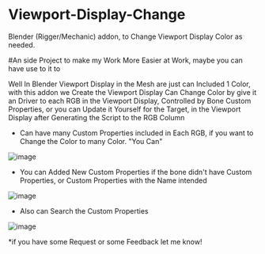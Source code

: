 # Viewport-Display-Change
Blender (Rigger/Mechanic) addon, to Change Viewport Display Color as needed.

#An side Project to make my Work More Easier at Work, maybe you can have use to it to

Well In Blender Viewport Display in the Mesh are just can Included 1 Color, with this addon we Create the Viewport Display Can Change Color by give it an Driver to each RGB in the Viewport Display, Controlled by Bone Custom Properties, or you can Update it Yourself for the Target, in the Viewport Display after Generating the Script to the RGB Column

- Can have many Custom Properties included in Each RGB, if you want to Change the Color to many Color. "You Can"

![image](https://github.com/user-attachments/assets/2379fa0e-7801-4d27-8674-e29f71c2d2f5)

- You can Added New Custom Properties if the bone didn't have Custom Properties, or Custom Properties with the Name intended

![image](https://github.com/user-attachments/assets/b9511c83-1bad-4bc2-a3e3-43655878b441)

- Also can Search the Custom Properties

![image](https://github.com/user-attachments/assets/8916adee-8083-481b-bf73-e7f896c4c3d1)

*if you have some Request or some Feedback let me know!
